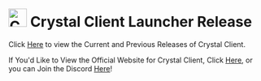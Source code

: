 # <img src="https://crystalclient.net/assets/LogoOutline.png" alt="CrystalClient" width="36px"> Crystal Client Launcher Release

Click [Here](https://github.com/Crystal-Factions-Client/launcher-release/releases) to view the Current and Previous Releases of Crystal Client.

If You'd Like to View the Official Website for Crystal Client, Click [Here](https://crystalclient.net/), or you can Join the Discord [Here](https://discord.gg/snCZsYeg8y)!
